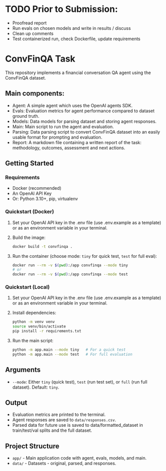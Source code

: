 # TODO Prior to Submission:
- Proofread report
- Run evals on chosen models and write in results / discuss
- Clean up comments
- Test containerized run, check Dockerfile, update requirements

# ConvFinQA Task

This repository implements a financial conversation QA agent using the ConvFinQA dataset.

## Main components:
- Agent: A simple agent which uses the OpenAI agents SDK.
- Evals: Evaluation metrics for agent performance compared to dataset ground truth.
- Models: Data models for parsing dataset and storing agent responses.
- Main: Main script to run the agent and evaluation.
- Parsing: Data parsing script to convert ConvFinQA dataset into an easily usable format for prompting and evaluation.
- Report: A markdown file containing a written report of the task: methodology, outcomes, assessment and next actions.

## Getting Started

### Requirements
- Docker (recommended)
- An OpenAI API Key
- Or: Python 3.10+, pip, virtualenv

### Quickstart (Docker)

1. Set your OpenAI API key in the .env file (use .env.example as a template) or as an environment variable in your terminal.

2. Build the image:
   ```sh
   docker build -t convfinqa .
   ```

3. Run the container (choose mode: `tiny` for quick test, `test` for full eval):
   ```sh
   docker run --rm -v $(pwd):/app convfinqa --mode tiny
   # or
   docker run --rm -v $(pwd):/app convfinqa --mode test
   ```

### Quickstart (Local)

1. Set your OpenAI API key in the .env file (use .env.example as a template) or as an environment variable in your terminal.

2. Install dependencies:
   ```sh
   python -m venv venv
   source venv/bin/activate
   pip install -r requirements.txt
   ```
3. Run the main script:
   ```sh
   python -m app.main --mode tiny   # For a quick test
   python -m app.main --mode test   # For full evaluation
   ```

## Arguments
- `--mode`: Either `tiny` (quick test), `test` (run test set), or `full` (run full dataset). Default: `tiny`.

## Output
- Evaluation metrics are printed to the terminal.
- Agent responses are saved to `data/responses.csv`.
- Parsed data for future use is saved to data/formatted_dataset in train/test/val splits and the full dataset.

## Project Structure
- `app/` - Main application code with agent, evals, models, and main.
- `data/` - Datasets - original, parsed, and responses.
